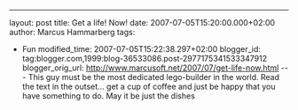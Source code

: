 ---
layout: post
title: Get a life! Now!
date: 2007-07-05T15:20:00.000+02:00
author: Marcus Hammarberg
tags:
  - Fun
modified_time: 2007-07-05T15:22:38.297+02:00
blogger_id: tag:blogger.com,1999:blog-36533086.post-2977175341533347912
blogger_orig_url: http://www.marcusoft.net/2007/07/get-life-now.html ---
This guy must be the most dedicated lego-builder in the world. Read the
text in the outset... get a cup of coffee and just be happy that you
have something to do. May it be just the dishes

